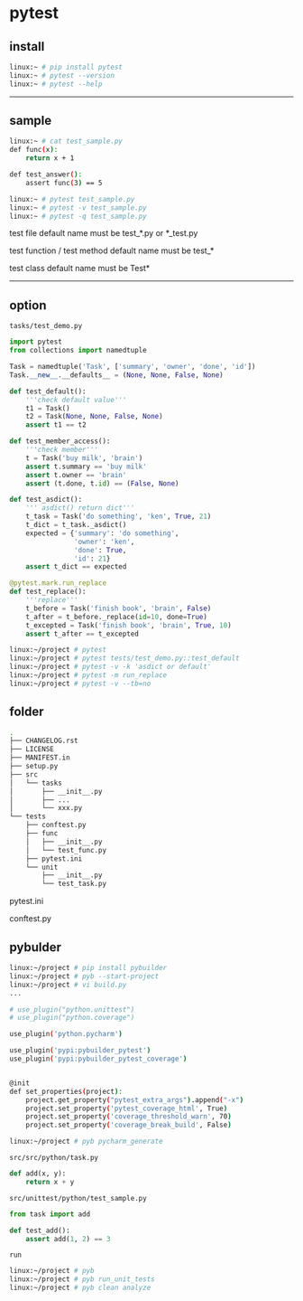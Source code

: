 # pytest

## install

```bash
linux:~ # pip install pytest
linux:~ # pytest --version
linux:~ # pytest --help
```


---

## sample

```bash
linux:~ # cat test_sample.py
def func(x):
    return x + 1

def test_answer():
    assert func(3) == 5

linux:~ # pytest test_sample.py
linux:~ # pytest -v test_sample.py
linux:~ # pytest -q test_sample.py
```

test file default name must be test_*.py or *_test.py

test function / test method default name must be test_*

test class default name must be Test*


---

## option

`tasks/test_demo.py`

```python
import pytest
from collections import namedtuple

Task = namedtuple('Task', ['summary', 'owner', 'done', 'id'])
Task.__new__.__defaults__ = (None, None, False, None)

def test_default():
    '''check default value'''
    t1 = Task()
    t2 = Task(None, None, False, None)
    assert t1 == t2

def test_member_access():
    '''check member'''
    t = Task('buy milk', 'brain')
    assert t.summary == 'buy milk'
    assert t.owner == 'brain'
    assert (t.done, t.id) == (False, None)

def test_asdict():
    ''' asdict() return dict'''
    t_task = Task('do something', 'ken', True, 21)
    t_dict = t_task._asdict()
    expected = {'summary': 'do something',
                'owner': 'ken',
                'done': True,
                'id': 21}
    assert t_dict == expected

@pytest.mark.run_replace
def test_replace():
    '''replace'''
    t_before = Task('finish book', 'brain', False)
    t_after = t_before._replace(id=10, done=True)
    t_excepted = Task('finish book', 'brain', True, 10)
    assert t_after == t_excepted
```

```bash
linux:~/project # pytest
linux:~/project # pytest tests/test_demo.py::test_default
linux:~/project # pytest -v -k 'asdict or default'
linux:~/project # pytest -m run_replace
linux:~/project # pytest -v --tb=no
```

## folder


```bash
.
├── CHANGELOG.rst
├── LICENSE
├── MANIFEST.in
├── setup.py
├── src
│   └── tasks
│       ├── __init__.py
│       ├── ...
│       └── xxx.py
└── tests
    ├── conftest.py
    ├── func
    │   ├── __init__.py
    │   └── test_func.py
    ├── pytest.ini
    └── unit
        ├── __init__.py
        └── test_task.py
```

pytest.ini

conftest.py

## pybulder


```bash
linux:~/project # pip install pybuilder
linux:~/project # pyb --start-project
linux:~/project # vi build.py
...

# use_plugin("python.unittest")
# use_plugin("python.coverage")

use_plugin('python.pycharm')

use_plugin('pypi:pybuilder_pytest')
use_plugin('pypi:pybuilder_pytest_coverage')


@init
def set_properties(project):
    project.get_property("pytest_extra_args").append("-x")
    project.set_property('pytest_coverage_html', True)
    project.set_property('coverage_threshold_warn', 70)
    project.set_property('coverage_break_build', False)

linux:~/project # pyb pycharm_generate
```

`src/src/python/task.py`

```python
def add(x, y):
    return x + y
```

`src/unittest/python/test_sample.py`

```python
from task import add

def test_add():
    assert add(1, 2) == 3
```

`run`

```bash
linux:~/project # pyb
linux:~/project # pyb run_unit_tests
linux:~/project # pyb clean analyze
```

